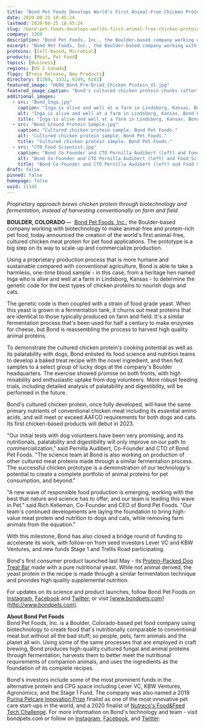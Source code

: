```yaml
---
title: "Bond Pet Foods Develops World’s First Animal-Free Chicken Protein for Dog and Cat Nutrition"
date: 2020-08-25 18:45:24
lastmod: 2020-08-25 18:45:24
slug: /bond-pet-foods-develops-worlds-first-animal-free-chicken-protein-dog-and-cat-nutrition
company: 1269
description: "Bond Pet Foods, Inc., the Boulder-based company working with biotechnology to make animal-free and protein-rich pet food, today announced the creation of the world’s first animal-free, cultured chicken meat protein for pet food applications."
excerpt: "Bond Pet Foods, Inc., the Boulder-based company working with biotechnology to make animal-free and protein-rich pet food, today announced the creation of the world’s first animal-free, cultured chicken meat protein for pet food applications."
proteins: [Cell-Based, Microbial]
products: [Meat, Pet Food]
topics: [Business]
regions: [US & Canada]
flags: [Press Release, New Products]
directory: [1269, 1332, 6149, 6281]
featured_image: "HERO_Bond_Pre-Dried_Chicken Protein_V1.jpg"
featured_image_caption: "Bond's cultured chicken protein chunks (after filtration, before drying). Bond Pet Foods."
additional_images:
  - src: "Bond_Inga.jpg"
    caption: "Inga is alive and well at a farm in Lindsborg, Kansas. Bond Pet Foods."
    alt: "Inga is alive and well at a farm in Lindsborg, Kansas. Bond Pet Foods."
    title: "Inga is alive and well at a farm in Lindsborg, Kansas. Bond Pet Foods."
  - src: "Bond_Ground Protein Sample.jpg"
    caption: "Cultured chicken protein sample. Bond Pet Foods."
    alt: "Cultured chicken protein sample. Bond Pet Foods."
    title: "Cultured chicken protein sample. Bond Pet Foods."
  - src: "CTO_Food Scientist.jpg"
    caption: "Bond Co-Founder and CTO Pernilla Audibert (left) and Food Scientist Dan Heiges (right). Bond Pet Foods."
    alt: "Bond Co-Founder and CTO Pernilla Audibert (left) and Food Scientist Dan Heiges (right). Bond Pet Foods."
    title: "Bond Co-Founder and CTO Pernilla Audibert (left) and Food Scientist Dan Heiges (right). Bond Pet Foods."
draft: false
pinned: false
homepage: false
uuid: 11344
---
```

*Proprietary approach brews chicken protein through biotechnology and
fermentation, instead of harvesting conventionally on farm and field*

**BOULDER, COLORADO --**  [Bond Pet Foods, Inc.](https://bondpets.com/),
the Boulder-based company working with biotechnology to make animal-free
and protein-rich pet food, today announced the creation of the world's
first animal-free, cultured chicken meat protein for pet food
applications. The prototype is a big step on its way to scale-up and
commercialize production.

Using a proprietary production process that is more humane and
sustainable compared with conventional agriculture, Bond is able to take
a harmless, one-time blood sample - in this case, from a heritage hen
named Inga who is alive and well at a farm in Lindsborg, Kansas - to
determine the genetic code for the best types of chicken proteins to
nourish dogs and cats.

The genetic code is then coupled with a strain of food grade yeast. When
this yeast is grown in a fermentation tank, it churns out meat proteins
that are identical to those typically produced on farm and field. It\'s
a similar fermentation process that's been used for half a century to
make enzymes for cheese, but Bond is reassembling the process to harvest
high quality animal proteins.

To demonstrate the cultured chicken protein's cooking potential as well
as its palatability with dogs, Bond enlisted its food science and
nutrition teams to develop a baked treat recipe with the novel
ingredient, and then fed samples to a select group of lucky dogs at the
company's Boulder headquarters. The exercise showed promise on both
fronts, with high mixability and enthusiastic uptake from dog
volunteers. More robust feeding trials, including detailed analysis of
palatability and digestibility, will be performed in the future.

Bond's cultured chicken protein, once fully developed, will have the
same primary nutrients of conventional chicken meat including its
essential amino acids, and will meet or exceed AAFCO requirements for
both dogs and cats. Its first chicken-based products will debut in 2023.

"Our initial tests with dog volunteers have been very promising, and its
nutritionals, palatability and digestibility will only improve on our
path to commercialization," said Pernilla Audibert, Co-Founder and CTO
of Bond Pet Foods. "The science team at Bond is also working on
production of other cultured meat proteins made through a similar
fermentation process. The successful chicken prototype is a
demonstration of our technology's potential to create a complete
portfolio of animal proteins for pet consumption, and beyond."

"A new wave of responsible food production is emerging, working with the
best that nature and science has to offer, and our team is leading this
wave in Pet." said Rich Kelleman, Co-Founder and CEO of Bond Pet Foods.
"Our team's continued developments are laying the foundation to bring
high-value meat protein and nutrition to dogs and cats, while removing
farm animals from the equation."

With this milestone, Bond has also closed a bridge round of funding to
accelerate its work, with follow-on from seed investors Lever VC and KBW
Ventures, and new funds Stage 1 and Trellis Road participating.

Bond's first consumer product launched last May - its [Protein-Packed
Dog Treat
Bar](https://bondpets.com/get-treats/protein-packed-dog-treat-bar/) made
with a pure nutritional yeast. While not animal derived, the yeast
protein in the recipe is made through a similar fermentation technique
and provides high quality supplemental nutrition.

For updates on its science and product launches, follow Bond Pet Foods
on [Instagram](https://www.instagram.com/bondpetfoods/),
[Facebook](https://www.facebook.com/bondpetfoods/) and
[Twitter](https://twitter.com/bondpetfoods), or visit
[www.bondpets.com](http://www.bondpets.com).

**About Bond Pet Foods**\
Bond Pet Foods, Inc. is a Boulder, Colorado-based pet food company using
biotechnology to create food that's nutritionally comparable to
conventional meat but without all the bad stuff; so people, pets, farm
animals and the planet all win. Using some of the same processes that
are employed in craft brewing, Bond produces high-quality cultured
fungal and animal proteins through fermentation, harvests them to better
meet the nutritional requirements of companion animals, and uses the
ingredients as the foundation of its complete recipes.

Bond's investors include some of the most prominent funds in the
alternative protein and CPG space including Lever VC, KBW Ventures,
Agronomics, and the Stage 1 Fund. The company was also named a 2019
[Purina Petcare Innovation
Prize](https://newscenter.purina.com/2019-01-30-Five-Pet-Care-Startups-Chosen-For-Purina-Pet-Care-Innovation-Prize)
finalist as one of the most innovative pet care start-ups in the world,
and a 2020 finalist of [Nutreco\'s Food&Feed Tech
Challenge](https://www.nutreco.com/en/News/Press-releases/nutreco-announces-its-feed-food-tech-challenge-finalists/1625137).
For more information on Bond's technology and team - visit bondpets.com
or follow on [Instagram](https://www.instagram.com/bondpetfoods/),
[Facebook](https://www.facebook.com/bondpetfoods/), and
[Twitter](https://twitter.com/bondpetfoods).
